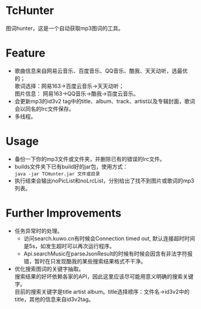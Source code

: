 # TcHunter
图词hunter，这是一个自动获取mp3图词的工具。  

# Feature
* 歌曲信息来自网易云音乐、百度音乐、QQ音乐、酷我、天天动听，选最优的；  
  歌词选择：网易163->百度云音乐->天天动听；  
  图片信息： 网易163->QQ音乐->酷我->百度云音乐。  
* 会更新mp3的id3v2 tag中的title、album、track、artist以及专辑封面，歌词会以同名的lrc文件保存。  
* 多线程。  

# Usage
* 备份一下你的mp3文件或文件夹，并删除已有的错误的lrc文件。  
* builds文件夹下已有build好的jar包，使用方式：    
  `java -jar TCHunter.jar 文件或目录`
* 执行结束会输出noPicList和noLrcList，分别给出了找不到图片或歌词的mp3列表。


# Further Improvements 
* 任务异常时的处理。  
    * 访问search.kuwo.cn有时候会Connection timed out, 默认连接超时时间是5s，如发生超时可以再次运行程序。
    * Api.searchMusic在parseJsonResult的时候有时候会因含有非法字符报错，暂时在只发现酷我的某些搜索结果格式不干净。
* 优化搜索图词的关键字抽取。  
    搜索结果的好坏依赖各家的API，因此这里应该尽可能用意义明确的搜索关键字。  
    目前的搜索关键字是title artist album。title选择顺序：文件名->id3v2中的title，其他的信息来自id3v2tag。  